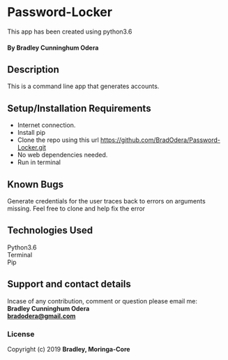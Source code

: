 # Password-Locker
This app has been created using python3.6
#### By **Bradley Cunninghum Odera**
## Description
This is a command line app that generates accounts.
## Setup/Installation Requirements
* Internet connection.
* Install pip
* Clone the repo using this url https://github.com/BradOdera/Password-Locker.git
* No web dependencies needed.
* Run in terminal
## Known Bugs
Generate credentials for the user traces back to errors on arguments missing. Feel free to clone and help fix the error
## Technologies Used
Python3.6<br>
Terminal<br>
Pip
## Support and contact details
Incase of any contribution, comment or question please email me:<br>
**Bradley Cunninghum Odera**<br>
**bradodera@gmail.com**
### License
Copyright (c) 2019 **Bradley, Moringa-Core**
